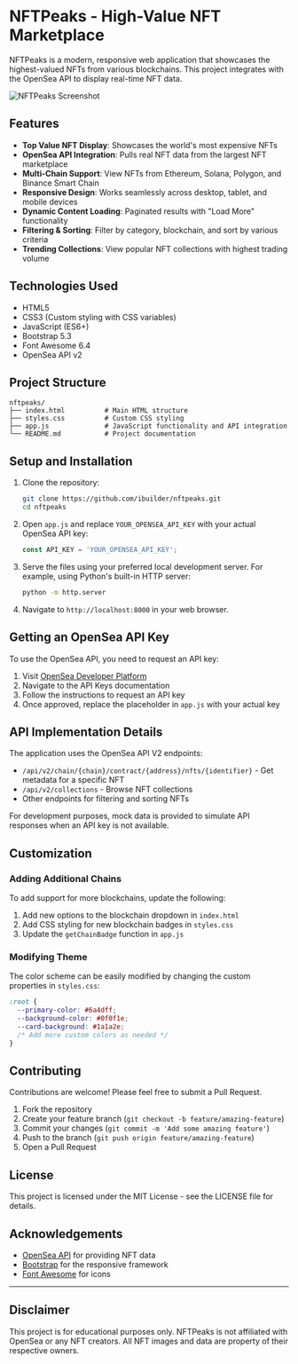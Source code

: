 # NFTPeaks - High-Value NFT Marketplace

NFTPeaks is a modern, responsive web application that showcases the highest-valued NFTs from various blockchains. This project integrates with the OpenSea API to display real-time NFT data.

![NFTPeaks Screenshot](screenshot.png)

## Features

- **Top Value NFT Display**: Showcases the world's most expensive NFTs
- **OpenSea API Integration**: Pulls real NFT data from the largest NFT marketplace
- **Multi-Chain Support**: View NFTs from Ethereum, Solana, Polygon, and Binance Smart Chain
- **Responsive Design**: Works seamlessly across desktop, tablet, and mobile devices
- **Dynamic Content Loading**: Paginated results with "Load More" functionality
- **Filtering & Sorting**: Filter by category, blockchain, and sort by various criteria
- **Trending Collections**: View popular NFT collections with highest trading volume

## Technologies Used

- HTML5
- CSS3 (Custom styling with CSS variables)
- JavaScript (ES6+)
- Bootstrap 5.3
- Font Awesome 6.4
- OpenSea API v2

## Project Structure

```
nftpeaks/
├── index.html          # Main HTML structure
├── styles.css          # Custom CSS styling
├── app.js              # JavaScript functionality and API integration
└── README.md           # Project documentation
```

## Setup and Installation

1. Clone the repository:
   ```bash
   git clone https://github.com/ibuilder/nftpeaks.git
   cd nftpeaks
   ```

2. Open `app.js` and replace `YOUR_OPENSEA_API_KEY` with your actual OpenSea API key:
   ```javascript
   const API_KEY = 'YOUR_OPENSEA_API_KEY';
   ```

3. Serve the files using your preferred local development server.
   For example, using Python's built-in HTTP server:
   ```bash
   python -m http.server
   ```

4. Navigate to `http://localhost:8000` in your web browser.

## Getting an OpenSea API Key

To use the OpenSea API, you need to request an API key:

1. Visit [OpenSea Developer Platform](https://docs.opensea.io/)
2. Navigate to the API Keys documentation
3. Follow the instructions to request an API key
4. Once approved, replace the placeholder in `app.js` with your actual key

## API Implementation Details

The application uses the OpenSea API V2 endpoints:

- `/api/v2/chain/{chain}/contract/{address}/nfts/{identifier}` - Get metadata for a specific NFT
- `/api/v2/collections` - Browse NFT collections
- Other endpoints for filtering and sorting NFTs

For development purposes, mock data is provided to simulate API responses when an API key is not available.

## Customization

### Adding Additional Chains

To add support for more blockchains, update the following:

1. Add new options to the blockchain dropdown in `index.html`
2. Add CSS styling for new blockchain badges in `styles.css`
3. Update the `getChainBadge` function in `app.js`

### Modifying Theme

The color scheme can be easily modified by changing the custom properties in `styles.css`:

```css
:root {
  --primary-color: #6a4dff;
  --background-color: #0f0f1e;
  --card-background: #1a1a2e;
  /* Add more custom colors as needed */
}
```

## Contributing

Contributions are welcome! Please feel free to submit a Pull Request.

1. Fork the repository
2. Create your feature branch (`git checkout -b feature/amazing-feature`)
3. Commit your changes (`git commit -m 'Add some amazing feature'`)
4. Push to the branch (`git push origin feature/amazing-feature`)
5. Open a Pull Request

## License

This project is licensed under the MIT License - see the LICENSE file for details.

## Acknowledgements

- [OpenSea API](https://docs.opensea.io/) for providing NFT data
- [Bootstrap](https://getbootstrap.com/) for the responsive framework
- [Font Awesome](https://fontawesome.com/) for icons

---

## Disclaimer

This project is for educational purposes only. NFTPeaks is not affiliated with OpenSea or any NFT creators. All NFT images and data are property of their respective owners.